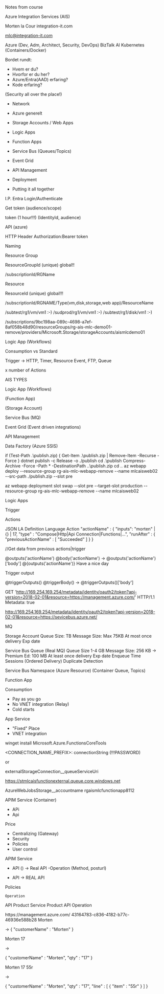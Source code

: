 Notes from course

Azure Integration Services (AIS)

Morten la Cour
integration-it.com

mlc@integration-it.com


Azure (Dev, Adm, Architect, Security, DevOps)
BizTalk
AI
Kubernetes (Containers/Docker)

Bordet rundt:
- Hvem er du?
- Hvorfor er du her?
- Azure/Entra(AAD) erfaring?
- Kode erfaring?



(Security all over the place!)
- Network

- Azure generelt
- Storage Accounts / Web Apps
- Logic Apps

- Function Apps
- Service Bus (Queues/Topics)

- Event Grid
- API Management

- Deployment
- Putting it all together


I.P. Entra
Login/Authenticate

Get token (audience/scope)

token (1 hour!!!) (IdentityId, audience)

API (azure)

HTTP
   Header
      Authorization:Bearer token


Naming

Resource Group

ResourceGroupId (unique) global!!

/subscriptionId/RGName

Resource

ResourceId (unique) global!!!

/subscriptionId/RGNAME/Type(vm,disk,storage,web app)/ResourceName

/subtest/rg1/vm/vm1 :-)
/sudprod/rg1/vm/vm1 :-)
/subtest/rg1/disk/vm1 :-)


/subscriptions/9bc198aa-089c-4698-a7ef-8af058b48d90/resourceGroups/rg-ais-mlc-demo01-remove/providers/Microsoft.Storage/storageAccounts/aismlcdemo01



Logic App (Workflows)

Consumption vs Standard

Trigger   -> HTTP, Timer, Resource Event, FTP, Queue

x number of Actions


AIS TYPES

Logic App (Workflows)

(Function App) 

(Storage Account)

Service Bus (MQ)

Event Grid (Event driven integrations)

API Management

Data Factory (Azure SSIS)

if (Test-Path .\publish.zip) {
    Get-Item .\publish.zip | Remove-Item -Recurse -Force
}
dotnet publish -c Release -o ./publish
cd .\publish
Compress-Archive -Force -Path * -DestinationPath ..\publish.zip
cd ..
az webapp deploy --resource-group rg-ais-mlc-webapp-remove --name mlcaisweb02  --src-path ./publish.zip --slot pre



az webapp deployment slot swap --slot pre --target-slot production --resource-group rg-ais-mlc-webapp-remove --name mlcaisweb02


Logic Apps

Trigger

Actions

JSON
LA Definition Language
Action
"actionName" : {
  "inputs": "morten" | {} | 17,
  "type" : "Compose|Http|Api Connection|Functions|...",
  "runAfter" : {
    "previousActionName" : [ "Succeeded" ]
  }
}

//Get data from previous actions|trigger

@outputs('actionName')
@body('actionName') -> @outputs('actionName')['body']
@{outputs('actionName')} Have a nice day

Trigger output

@triggerOutputs()
@triggerBody() -> @triggerOutputs()['body']



GET 'http://169.254.169.254/metadata/identity/oauth2/token?api-version=2018-02-01&resource=https://management.azure.com/' HTTP/1.1 Metadata: true


http://169.254.169.254/metadata/identity/oauth2/token?api-version=2018-02-01&resource=https://sevicebus.azure.net/


MQ

Storage Account 
Queue Size: TB
Message Size: Max 75KB
At most once delivery
Exp date

Service Bus Queue (Real MQ)
Queue Size 1-4 GB
Message Size: 256 KB -> Premium Ed: 100 MB
At least once delivery
Exp date
Enqueue Time
Sessions (Ordered Delivery)
Duplicate Detection

Service Bus Namespace (Azure Resource) (Container Queue, Topics)




Function App

Consumption
   - Pay as you go
   - No VNET integration (Relay)
   - Cold starts



App Service
   - "Fixed" Place
   - VNET integration


winget install Microsoft.Azure.FunctionsCoreTools

<CONNECTION_NAME_PREFIX>: connectionString (!!!PASSWORD)

or

externalStorageConnection__queueServiceUri

https://stmlcaisfunctionexternal.queue.core.windows.net


AzureWebJobsStorage__accountname
rgaismlcfunctionapp8112


APIM Service (Container)
   - APi
   - Api

Price

- Centralizing (Gateway)
- Security
- Policies
- User control


 APIM Service
   - API ()   ->     Real API
       -Operation  (Method, posturl)

   - API      ->     REAL API









Policies

    Operation
  API
 Product
Service
  Product
    API
      Operation



<validate-jwt header-name="Authorization" failed-validation-httpcode="401" failed-validation-error-message="Unauthorized. Access token is missing or invalid.">
    <openid-config url="https://login.microsoftonline.com/adminintegrationit.onmicrosoft.com/.well-known/openid-configuration" />
    <audiences>
        <audience>https://management.azure.com/</audience>
    </audiences>
    <required-claims>
        <claim name="oid" match="all">
            <value>43164783-c836-4182-b77c-46936e588b28</value>
        </claim>
    </required-claims>
</validate-jwt>


<Order>
   <CustomerName>Morten</Cust>
</Order>

->
{
   "customerName" : "Morten"
}

<Order>
   <CustomerName>Morten</Cust>
   <Qty>17</Qty>
</Order>

->

{
   "customerName" : "Morten",
   "qty" : "17"
}


<Order>
   <CustomerName>Morten</Cust>
   <Qty>17</Qty>
      <Line nwe="array">
        <Item>55r</Item>
      </Line>
 </Order>

->

{
   "customerName" : "Morten",
   "qty" : "17",
   "line" : [
     {
        "item" : "55r"
     }
   ]
}



